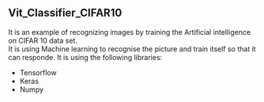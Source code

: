 ## **Vit_Classifier_CIFAR10**<br>
It is an example of recognizing images by training the Artificial intelligence on CIFAR 10 data set.<br>
It is using Machine learning to recognise the picture and train itself so that it can responde.
It is using the following libraries:
* Tensorflow
* Keras
* Numpy
